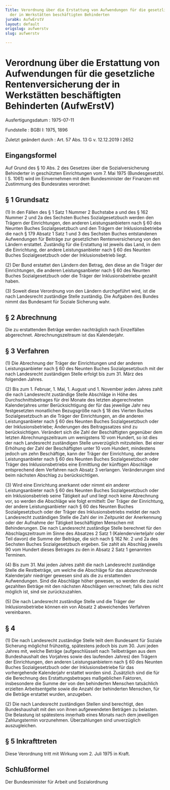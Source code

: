 ```yaml
---
Title: Verordnung über die Erstattung von Aufwendungen für die gesetzliche Rentenversicherung
  der in Werkstätten beschäftigten Behinderten
jurabk: AufwErstV
layout: default
origslug: aufwerstv
slug: aufwerstv

---
```


# Verordnung über die Erstattung von Aufwendungen für die gesetzliche Rentenversicherung der in Werkstätten beschäftigten Behinderten (AufwErstV)

Ausfertigungsdatum
:   1975-07-11

Fundstelle
:   BGBl I: 1975, 1896

Zuletzt geändert durch
:   Art. 57 Abs. 13 G v. 12.12.2019 I 2652


## Eingangsformel

Auf Grund des § 10 Abs. 2 des Gesetzes über die Sozialversicherung
Behinderter in geschützten Einrichtungen vom 7. Mai 1975
(Bundesgesetzbl. I S. 1061) wird im Einvernehmen mit dem
Bundesminister der Finanzen mit Zustimmung des Bundesrates verordnet:


## § 1 Grundsatz

(1) In den Fällen des § 1 Satz 1 Nummer 2 Buchstabe a und des § 162
Nummer 2 und 2a des Sechsten Buches Sozialgesetzbuch werden den
Trägern der Einrichtungen, den anderen Leistungsanbietern nach § 60
des Neunten Buches Sozialgesetzbuch und den Trägern der
Inklusionsbetriebe die nach § 179 Absatz 1 Satz 1 und 3 des Sechsten
Buches entstandenen Aufwendungen für Beiträge zur gesetzlichen
Rentenversicherung von den Ländern erstattet. Zuständig für die
Erstattung ist jeweils das Land, in dem die Einrichtung, der andere
Leistungsanbieter nach § 60 des Neunten Buches Sozialgesetzbuch oder
der Inklusionsbetrieb liegt.

(2) Der Bund erstattet den Ländern den Betrag, den diese an die Träger
der Einrichtungen, die anderen Leistungsanbieter nach § 60 des Neunten
Buches Sozialgesetzbuch oder die Träger der Inklusionsbetriebe gezahlt
haben.

(3) Soweit diese Verordnung von den Ländern durchgeführt wird, ist die
nach Landesrecht zuständige Stelle zuständig. Die Aufgaben des Bundes
nimmt das Bundesamt für Soziale Sicherung wahr.


## § 2 Abrechnung

Die zu erstattenden Beträge werden nachträglich nach Einzelfällen
abgerechnet. Abrechnungszeitraum ist das Kalenderjahr.


## § 3 Verfahren

(1) Die Abrechnung der Träger der Einrichtungen und der anderen
Leistungsanbieter nach § 60 des Neunten Buches Sozialgesetzbuch mit
der nach Landesrecht zuständigen Stelle erfolgt bis zum 31. März des
folgenden Jahres.

(2) Bis zum 1. Februar, 1. Mai, 1. August und 1. November jeden Jahres
zahlt die nach Landesrecht zuständige Stelle Abschläge in Höhe des
Durchschnittsbetrages für drei Monate des letzten abgerechneten
Kalenderjahres unter Berücksichtigung der für das jeweilige Jahr neu
festgesetzten monatlichen Bezugsgröße nach § 18 des Vierten Buches
Sozialgesetzbuch an die Träger der Einrichtungen, an die anderen
Leistungsanbieter nach § 60 des Neunten Buches Sozialgesetzbuch oder
der Inklusionsbetriebe; Änderungen des Beitragssatzes sind zu
berücksichtigen. Verändert sich die Zahl der Beschäftigten gegenüber
dem letzten Abrechnungszeitraum um wenigstens 10 vom Hundert, so ist
dies der nach Landesrecht zuständigen Stelle unverzüglich mitzuteilen.
Bei einer Erhöhung der Zahl der Beschäftigten unter 10 vom Hundert,
mindestens jedoch um zehn Beschäftige, kann der Träger der
Einrichtung, der andere Leistungsanbieter nach § 60 des Neunten Buches
Sozialgesetzbuch oder Träger des Inklusionsbetriebs eine Ermittlung
der künftigen Abschläge entsprechend dem Verfahren nach Absatz 3
verlangen. Veränderungen sind beim nächsten Abschlag zu
berücksichtigen.

(3) Wird eine Einrichtung anerkannt oder nimmt ein anderer
Leistungsanbieter nach § 60 des Neunten Buches Sozialgesetzbuch oder
ein Inklusionsbetrieb seine Tätigkeit auf und liegt noch keine
Abrechnung vor, so werden die Abschläge wie folgt ermittelt: Der
Träger der Einrichtung, der andere Leistungsanbieter nach § 60 des
Neunten Buches Sozialgesetzbuch oder der Träger des Inklusionsbetriebs
meldet der nach Landesrecht zuständigen Stelle die Zahl der im
Zeitpunkt der Anerkennung oder der Aufnahme der Tätigkeit
beschäftigten Menschen mit Behinderungen. Die nach Landesrecht
zuständige Stelle berechnet für den Abschlagszeitraum im Sinne des
Absatzes 2 Satz 1 (Kalendervierteljahr oder Teil davon) die Summe der
Beiträge, die sich nach § 162 Nr. 2 und 2a des Sechsten Buches
Sozialgesetzbuch ergeben. Sie zahlt als Abschlag jeweils 90 vom
Hundert dieses Betrages zu den in Absatz 2 Satz 1 genannten Terminen.

(4) Bis zum 31. Mai jeden Jahres zahlt die nach Landesrecht zuständige
Stelle die Restbeträge, um welche die Abschläge für das abzurechnende
Kalenderjahr niedriger gewesen sind als die zu erstattenden
Aufwendungen. Sind die Abschläge höher gewesen, so werden die zuviel
gezahlten Beträge mit den nächsten Abschlägen verrechnet; falls dies
nicht möglich ist, sind sie zurückzuzahlen.

(5) Die nach Landesrecht zuständige Stelle und die Träger der
Inklusionsbetriebe können ein von Absatz 2 abweichendes Verfahren
vereinbaren.


## § 4

(1) Die nach Landesrecht zuständige Stelle teilt dem Bundesamt für
Soziale Sicherung möglichst frühzeitig, spätestens jedoch bis zum 30.
Juni jeden Jahres mit, welche Beträge (aufgeschlüsselt nach
Teilbeträgen aus dem Bundeshaushalt des Vorjahres sowie des laufenden
Jahres) den Trägern der Einrichtungen, den anderen Leistungsanbietern
nach § 60 des Neunten Buches Sozialgesetzbuch oder der
Inklusionsbetriebe für das vorhergehende Kalenderjahr erstattet worden
sind. Zusätzlich sind die für die Berechnung des Erstattungsbetrages
maßgeblichen Faktoren, insbesondere die Summe der von den behinderten
Menschen tatsächlich erzielten Arbeitsentgelte sowie die Anzahl der
behinderten Menschen, für die Beträge erstattet wurden, anzugeben.

(2) Die nach Landesrecht zuständigen Stellen sind berechtigt, den
Bundeshaushalt mit den von ihnen aufgewendeten Beträgen zu belasten.
Die Belastung ist spätestens innerhalb eines Monats nach dem
jeweiligen Zahlungstermin vorzunehmen. Überzahlungen sind unverzüglich
auszugleichen.


## § 5 Inkrafttreten

Diese Verordnung tritt mit Wirkung vom 2. Juli 1975 in Kraft.


## Schlußformel

Der Bundesminister für Arbeit und Sozialordnung


